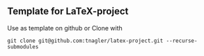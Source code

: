 ## Template for LaTeX-project

Use as template on github or Clone with
```
git clone git@github.com:tnagler/latex-project.git --recurse-submodules
```